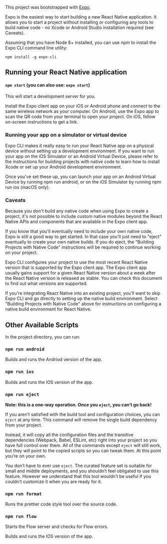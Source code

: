 This project was bootstrapped with [Expo](https://expo.io/).

Expo is the easiest way to start building a new React Native application. It allows you to start a project without installing or configuring any tools to build native code - no Xcode or Android Studio installation required (see Caveats).

Assuming that you have Node 8+ installed, you can use npm to install the Expo CLI command line utility:

`npm install -g expo-cli`

## Running your React Native application

#### `npm start` (you can also use: `expo start`)

This will start a development server for you.

Install the Expo client app on your iOS or Android phone and connect to the same wireless network as your computer. 
On Android, use the Expo app to scan the QR code from your terminal to open your project. 
On iOS, follow on-screen instructions to get a link.

### Running your app on a simulator or virtual device
Expo CLI makes it really easy to run your React Native app on a physical device without setting up a development environment. If you want to run your app on the iOS Simulator or an Android Virtual Device, please refer to the instructions for building projects with native code to learn how to install Xcode or set up your Android development environment.

Once you've set these up, you can launch your app on an Android Virtual Device by running npm run android, or on the iOS Simulator by running npm run ios (macOS only).

### Caveats
Because you don't build any native code when using Expo to create a project, it's not possible to include custom native modules beyond the React Native APIs and components that are available in the Expo client app.

If you know that you'll eventually need to include your own native code, Expo is still a good way to get started. In that case you'll just need to "eject" eventually to create your own native builds. If you do eject, the "Building Projects with Native Code" instructions will be required to continue working on your project.

Expo CLI configures your project to use the most recent React Native version that is supported by the Expo client app. The Expo client app usually gains support for a given React Native version about a week after the React Native version is released as stable. You can check this document to find out what versions are supported.

If you're integrating React Native into an existing project, you'll want to skip Expo CLI and go directly to setting up the native build environment. Select "Building Projects with Native Code" above for instructions on configuring a native build environment for React Native.

## Other Available Scripts

In the project directory, you can run:

### `npm run android`

Builds and runs the Andriod version of the app.

### `npm run ios`

Builds and runs the IOS version of the app.

### `npm run eject`

**Note: this is a one-way operation. Once you `eject`, you can’t go back!**

If you aren’t satisfied with the build tool and configuration choices, you can `eject` at any time. This command will remove the single build dependency from your project.

Instead, it will copy all the configuration files and the transitive dependencies (Webpack, Babel, ESLint, etc) right into your project so you have full control over them. All of the commands except `eject` will still work, but they will point to the copied scripts so you can tweak them. At this point you’re on your own.

You don’t have to ever use `eject`. The curated feature set is suitable for small and middle deployments, and you shouldn’t feel obligated to use this feature. However we understand that this tool wouldn’t be useful if you couldn’t customize it when you are ready for it.

### `npm run format`

Runs the prettier code style tool over the source code.

### `npm run flow`

Starts the Flow server and checks for Flow errors.

Builds and runs the IOS version of the app.

